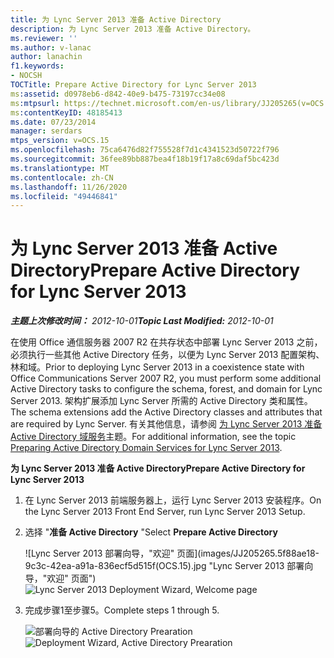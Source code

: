 ```yaml
---
title: 为 Lync Server 2013 准备 Active Directory
description: 为 Lync Server 2013 准备 Active Directory。
ms.reviewer: ''
ms.author: v-lanac
author: lanachin
f1.keywords:
- NOCSH
TOCTitle: Prepare Active Directory for Lync Server 2013
ms:assetid: d0978eb6-d842-40e9-b475-73197cc34e08
ms:mtpsurl: https://technet.microsoft.com/en-us/library/JJ205265(v=OCS.15)
ms:contentKeyID: 48185413
ms.date: 07/23/2014
manager: serdars
mtps_version: v=OCS.15
ms.openlocfilehash: 75ca6476d82f755528f7d1c4341523d50722f796
ms.sourcegitcommit: 36fee89bb887bea4f18b19f17a8c69daf5bc423d
ms.translationtype: MT
ms.contentlocale: zh-CN
ms.lasthandoff: 11/26/2020
ms.locfileid: "49446841"
---
```

# <a name="prepare-active-directory-for-lync-server-2013"></a><span data-ttu-id="85a2e-103">为 Lync Server 2013 准备 Active Directory</span><span class="sxs-lookup"><span data-stu-id="85a2e-103">Prepare Active Directory for Lync Server 2013</span></span>

<div data-xmlns="http://www.w3.org/1999/xhtml">

<div class="topic" data-xmlns="http://www.w3.org/1999/xhtml" data-msxsl="urn:schemas-microsoft-com:xslt" data-cs="https://msdn.microsoft.com/">

<div data-asp="https://msdn2.microsoft.com/asp">



</div>

<div id="mainSection">

<div id="mainBody"><span data-ttu-id="85a2e-104">

<span> </span></span><span class="sxs-lookup"><span data-stu-id="85a2e-104">

<span> </span></span></span>

<span data-ttu-id="85a2e-105">_**主题上次修改时间：** 2012-10-01_</span><span class="sxs-lookup"><span data-stu-id="85a2e-105">_**Topic Last Modified:** 2012-10-01_</span></span>

<span data-ttu-id="85a2e-106">在使用 Office 通信服务器 2007 R2 在共存状态中部署 Lync Server 2013 之前，必须执行一些其他 Active Directory 任务，以便为 Lync Server 2013 配置架构、林和域。</span><span class="sxs-lookup"><span data-stu-id="85a2e-106">Prior to deploying Lync Server 2013 in a coexistence state with Office Communications Server 2007 R2, you must perform some additional Active Directory tasks to configure the schema, forest, and domain for Lync Server 2013.</span></span> <span data-ttu-id="85a2e-107">架构扩展添加 Lync Server 所需的 Active Directory 类和属性。</span><span class="sxs-lookup"><span data-stu-id="85a2e-107">The schema extensions add the Active Directory classes and attributes that are required by Lync Server.</span></span> <span data-ttu-id="85a2e-108">有关其他信息，请参阅 [为 Lync Server 2013 准备 Active Directory 域服务](lync-server-2013-preparing-active-directory-domain-services.md)主题。</span><span class="sxs-lookup"><span data-stu-id="85a2e-108">For additional information, see the topic [Preparing Active Directory Domain Services for Lync Server 2013](lync-server-2013-preparing-active-directory-domain-services.md).</span></span>

<span data-ttu-id="85a2e-109">**为 Lync Server 2013 准备 Active Directory**</span><span class="sxs-lookup"><span data-stu-id="85a2e-109">**Prepare Active Directory for Lync Server 2013**</span></span>

1.  <span data-ttu-id="85a2e-110">在 Lync Server 2013 前端服务器上，运行 Lync Server 2013 安装程序。</span><span class="sxs-lookup"><span data-stu-id="85a2e-110">On the Lync Server 2013 Front End Server, run Lync Server 2013 Setup.</span></span>

2.  <span data-ttu-id="85a2e-111">选择 "**准备 Active Directory** "</span><span class="sxs-lookup"><span data-stu-id="85a2e-111">Select **Prepare Active Directory**</span></span>
    
    <span data-ttu-id="85a2e-112">![Lync Server 2013 部署向导，"欢迎" 页面](images/JJ205265.5f88ae18-9c3c-42ea-a91a-836ecf5d515f(OCS.15).jpg "Lync Server 2013 部署向导，"欢迎" 页面")</span><span class="sxs-lookup"><span data-stu-id="85a2e-112">![Lync Server 2013 Deployment Wizard, Welcome page](images/JJ205265.5f88ae18-9c3c-42ea-a91a-836ecf5d515f(OCS.15).jpg "Lync Server 2013 Deployment Wizard, Welcome page")</span></span>

3.  <span data-ttu-id="85a2e-113">完成步骤1至步骤5。</span><span class="sxs-lookup"><span data-stu-id="85a2e-113">Complete steps 1 through 5.</span></span>
    
    <span data-ttu-id="85a2e-114">![部署向导的 Active Directory Prearation](images/JJ205265.eddd9e94-fa70-453f-8810-b99a2bf0844a(OCS.15).jpg "部署向导的 Active Directory Prearation")</span><span class="sxs-lookup"><span data-stu-id="85a2e-114">![Deployment Wizard, Active Directory Prearation](images/JJ205265.eddd9e94-fa70-453f-8810-b99a2bf0844a(OCS.15).jpg "Deployment Wizard, Active Directory Prearation")</span></span>

<span data-ttu-id="85a2e-115"></div>

<span> </span>

</div>

</div>

</span><span class="sxs-lookup"><span data-stu-id="85a2e-115"></div>

<span> </span>

</div>

</div>

</span></span></div>

